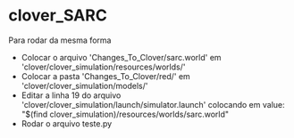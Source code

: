 # clover_SARC

Para rodar da mesma forma
- Colocar o arquivo 'Changes_To_Clover/sarc.world' em 'clover/clover_simulation/resources/worlds/'
- Colocar a pasta 'Changes_To_Clover/red/' em 'clover/clover_simulation/models/'
- Editar a linha 19 do arquivo 'clover/clover_simulation/launch/simulator.launch' colocando em value: "$(find clover_simulation)/resources/worlds/sarc.world"
- Rodar o arquivo teste.py
